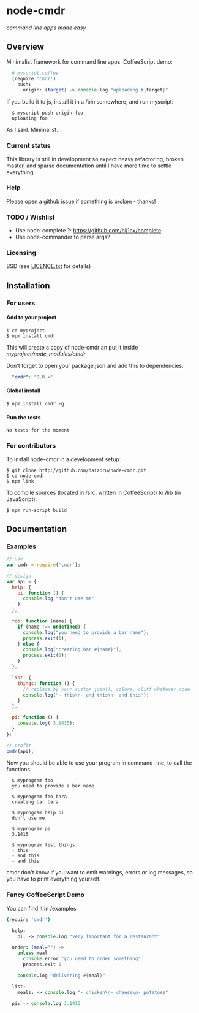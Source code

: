 # node-cmdr

*command line apps made easy*

## Overview

  Minimalist framework for command line apps. CoffeeScript demo:

``` coffeescript
  # myscript.coffee
  (require 'cmdr')
    push:
      origin: (target) -> console.log "uploading #{target}"
```

  If you build it to js, install it in a /bin somewhere, and run myscript:

```
  $ myscript push origin foo
  uploading foo
```

  As I said. Minimalist.

### Current status

  This library is still in development so expect heavy refactoring, broken master, and sparse documentation until I have more time to settle everything.

### Help

  Please open a github issue if something is broken - thanks!

### TODO / Wishlist

  * Use node-complete ?: https://github.com/hij1nx/complete
  * Use node-commander to parse args?

### Licensing

  BSD (see [LICENCE.txt](https://github.com/daizoru/node-cmdr/blob/master/LICENCE.txt) for details)

## Installation

### For users

#### Add to your project

    $ cd myproject
    $ npm install cmdr
 
  This will create a copy of node-cmdr an put it inside *myproject/node_modules/cmdr*

  Don't forget to open your package.json and add this to dependencies:

``` yaml
  "cmdr": "0.0.x"
```
   
#### Global install

    $ npm install cmdr -g

#### Run the tests

    No tests for the moment

### For contributors

  To install node-cmdr in a development setup:

    $ git clone http://github.com/daizoru/node-cmdr.git
    $ cd node-cmdr
    $ npm link

  To compile sources (located in /src, written in CoffeeScript) to /lib (in JavaScript):

    $ npm run-script build

## Documentation

### Examples

``` javascript
// use
var cmdr = require('cmdr');

// design
var api = {
  help: {
    pi: function () {
      console.log "don't use me"
    }
  },

  foo: function (name) {
    if (name !== undefined) {
      console.log("you need to provide a bar name");
      process.exit(1);
    } else {
      console.log("creating bar #{name}");
      process.exit(0);
    }
  },

  list: {
    things: function () {
      // replace by your custom join(), colors, cliff whatever code
      console.log("- this\n- and this\n- and this");
    }
  },

  pi: function () { 
    console.log( 3.1415);
  }
};

// profit
cmdr(api);

```

  Now you should be able to use your program in command-line, to call the functions:

```
  $ myprogram foo
  you need to provide a bar name

  $ myprogram foo bara
  creating bar bara

  $ myprogram help pi
  don't use me

  $ myprogram pi
  3.1415

  $ myprogram list things
  - this
  - and this
  - and this
```

  cmdr don't know if you want to emit warnings, errors or log messages,
  so you have to print everything yourself.


### Fancy CoffeeScript Demo

  You can find it in /examples

``` coffeescript
(require 'cmdr')

  help:
    pi: -> console.log "very important for a restaurant"

  order: (meal="") ->
    unless meal
      console.error "you need to order something"
      process.exit 1

    console.log "delivering #{meal}"

  list:
    meals: -> console.log "- chicken\n- cheese\n- potatoes"

  pi: -> console.log 3.1415
```
